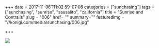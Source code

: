 +++
date = 2017-11-06T11:02:59-07:06
categories = ["sunchasing"]
tags = ["sunchasing", "sunrise", "sausalito", "california"]
title = "Sunrise and Contrails"
slug = "006"
href= ""
summary=""
featuredimg = "//konigi.com/media/sunchasing/006.jpg"

+++

<img src="//konigi.com/media/sunchasing/006.jpg" />